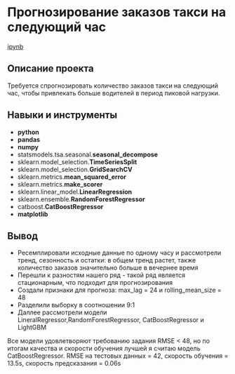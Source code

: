 # Прогнозирование заказов такси на следующий час

[ipynb](https://github.com/NatalyaSe/portfolio/blob/master/Taxi%20Service/taxi_prediction.ipynb)

## Описание проекта

Требуется спрогнозировать количество заказов такси на следующий час, чтобы привлекать больше водителей в период пиковой нагрузки.

## Навыки и инструменты

- **python**
- **pandas**
- **numpy**
- statsmodels.tsa.seasonal.**seasonal_decompose**
- sklearn.model_selection.**TimeSeriesSplit**
- sklearn.model_selection.**GridSearchCV**
- sklearn.metrics.**mean_squared_error**
- sklearn.metrics.**make_scorer**
- sklearn.linear_model.**LinearRegression**
- sklearn.ensemble.**RandomForestRegressor**
- catboost.**CatBoostRegressor**
- **matplotlib**

## 

## Вывод

* Ресемплировали исходные данные по одному часу и рассмотрели тренд, сезонность и остатки: в общем тренд растет, также количество заказов значительно больше в вечернее время
* Перешли к разностям нашего ряд - такой ряд является стационарным, что подходит для прогнозирования
* Создали признаки для прогноза: max_lag = 24 и rolling_mean_size = 48
* Разделили выборку в соотношении 9:1
* Даллее рассмотрели модели LineralRegressor,RandomForestRegressor, CatBoostRegressor и LightGBM
  
Все модели удовлетворяют требованию задания RMSE < 48, но по итогам качества и скорости обучения лучшей я считаю модель СatBoostRegressor. RMSE на тестовых данных = 42, скорость обучения = 13.5s, скорость предсказания = 0.06s
